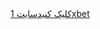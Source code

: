 <html>
<head>
<meta charset="utf-8">
<meta name="viewport" content="width=device-width, initial-scale=1">
<title>وان ایکس بت HTML</title>
</head>
<body>
<a href="http://onexbet.net" title="وان ایکس بت" target="_blank">کلیک کنیدسایت 1xbet</a>
</body>
</html>
